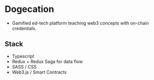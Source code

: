 # Dogecation

- Gamified ed-tech platform teaching web3 concepts with on-chain credentials.

## Stack

- Typescript
- Redux + Redux Saga for data flow
- SASS / CSS
- Web3.js / Smart Contracts
